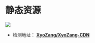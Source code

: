 # 静态资源

[![](https://data.jsdelivr.com/v1/package/gh/XyoZang/XyoZang-CDN/badge)](https://www.jsdelivr.com/package/gh/XyoZang/XyoZang-CDN)


- 检测地址： **[XyoZang/XyoZang-CDN](https://www.jsdelivr.com/package/gh/XyoZang/XyoZang-CDN)** 
